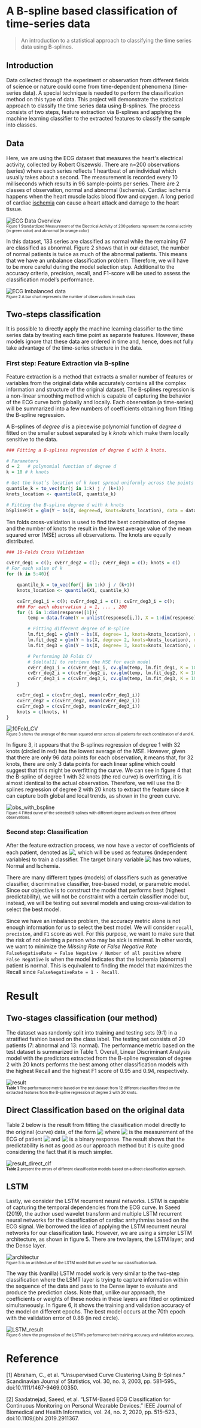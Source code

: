 # A B-spline based classification of time-series data
> An introduction to a statistical approach to classifying the time series data using B-splines. 

## Introduction
Data collected through the experiment or observation from different fields of science or nature could come from time-dependent phenomena (time-series data). A special technique is needed to perform the classification method on this type of data. This project will demonstrate the statistical approach to classify the time series data using B-splines. The process consists of two steps, feature extraction via B-splines and applying the machine learning classifier to the extracted features to classify the sample into classes.


## Data 
Here, we are using the ECG dataset that measures the heart's electrical activity, collected by Robert Olszewski. There are n=200 observations (series) where each series reflects 1 heartbeat of an individual which usually takes about a second. The measurement is recorded every 10 milliseconds which results in 96 sample-points per series. There are 2 classes of observation, normal and abnormal (Ischemia). Cardiac ischemia happens when the heart muscle lacks blood flow and oxygen. A long period of cardiac [ischemia](texasheart.org) can cause a heart attack and damage to the heart tissue.

![ECG Data Overview](pic/ECG_of_two_groups.png) \
<font size="1">Figure 1 Standardized Measurement of the Electrical Activity of 200 patients represent the normal activity (in green color) and abnormal (in orange color)
</font> 


 In this dataset, 133 series are classified as normal while the remaining 67 are classified as abnormal. Figure 2 shows that in our dataset, the number of normal patients is twice as much of the abnormal patients. This means that we have an unbalance classification problem. Therefore, we will have to be more careful during the model selection step. Additional to the accuracy criteria, precision, recall, and F1-score will be used to assess the classification model’s performance.

![ECG Imbalanced data](pic/imbalance_data.png) \
<font size="1">Figure 2 A bar chart represents the number of observations in each class
</font> 




## Two-steps classification
It is possible to directly apply the machine learning classifier to the time series data by treating each time point as separate features. However, these models ignore that these data are ordered in time and, hence, does not fully take advantage of the time-series structure in the data. 

### First step: Feature Extraction via B-spline
Feature extraction is a method that extracts a smaller number of features or variables from the original data while accurately contains all the complex information and structure of the original dataset. The B-splines regression is a non-linear smoothing method which is capable of capturing the behavior of the ECG curve both globally and locally. Each observation (a time-series) will be summarized into a few numbers of coefficients obtaining from fitting the B-spline regression. 

A B-splines of *degree d* is a piecewise polynomial function of *degree d* fitted on the smaller subset separated by *k knots* which make them locally sensitive to the data. 

```r
### Fitting a B-splines regression of degree d with k knots. 

# Parameters
d = 2   # polynomial function of degree d
k = 10 # k knots

# Get the knot’s location of k knot spread uniformly across the points of x
quantile_k = to_vec(for(j in 1:k) j / (k+1)) 
knots_location <- quantile(X, quantile_k)

# Fitting the B-spline degree d with k knots
bSplineFit = glm(Y ~ bs(X, degree=d, knots=knots_location), data = dataset)
```

Ten folds cross-validation is used to find the best combination of degree and the number of knots the result in the lowest average value of the mean squared error (MSE) across all observations. The knots are equally distributed.  

```r
### 10-Folds Cross Validation 

cvErr_deg1 = c(); cvErr_deg2 = c(); cvErr_deg3 = c(); knots = c() 
# For each value of k
for (k in 5:40){

    quantile_k = to_vec(for(j in 1:k) j / (k+1)) 
    knots_location <- quantile(X1, quantile_k) 

    cvErr_deg1_i = c(); cvErr_deg2_i = c(); cvErr_deg3_i = c();
    ### For each observation i = 1, ... , 200
    for (i in 1:dim(response)[1]){ 
        temp = data.frame(Y = unlist(response[i,]), X = 1:dim(response)[2] )

        # Fitting different degree of B-spline
        lm.fit_deg1 = glm(Y ~ bs(X, degree= 1, knots=knots_location), data = temp)
        lm.fit_deg2 = glm(Y ~ bs(X, degree= 2, knots=knots_location), data = temp)
        lm.fit_deg3 = glm(Y ~ bs(X, degree= 3, knots=knots_location), data = temp)

        # Performing 10 Folds CV 
        # $delta[1] to retrieve the MSE for each model
        cvErr_deg1_i = c(cvErr_deg1_i, cv.glm(temp, lm.fit_deg1, K = 10)$delta[1])
        cvErr_deg2_i = c(cvErr_deg2_i, cv.glm(temp, lm.fit_deg2, K = 10)$delta[1])
        cvErr_deg3_i = c(cvErr_deg3_i, cv.glm(temp, lm.fit_deg3, K = 10)$delta[1])
    }

    cvErr_deg1 = c(cvErr_deg1, mean(cvErr_deg1_i))
    cvErr_deg2 = c(cvErr_deg2, mean(cvErr_deg2_i)) 
    cvErr_deg3 = c(cvErr_deg3, mean(cvErr_deg3_i)) 
    knots = c(knots, k)
}
```

![10Fold_CV](pic/10-Folds_cv.png) \
<font size="1">Figure 3 shows the average of the mean squared error across all patients for each combination of d and K.
</font> 

In figure 3, it appears that the B-splines regression of degree 1 with 32 knots (circled in red) has the lowest average of the MSE. However, given that there are only 96 data points for each observation, it means that, for 32 knots, there are only 3 data points for each linear spline which could suggest that this might be overfitting the curve. We can see in figure 4 that the B-spline of degree 1 with 32 knots (the red curve) is overfitting, it is almost identical to the actual observation. Therefore, we will use the B-splines regression of degree 2 with 20 knots to extract the feature since it can capture both global and local trends, as shown in the green curve.

![obs_with_bspline](pic/obs_with_bspline.png) \
<font size="1">Figure 4 Fitted curve of the selected B-splines with different degree and knots on three different observations.
</font> 


### Second step: Classification
After the feature extraction process, we now have a vector of coefficients of each patient, denoted as <!-- $x_i \in \R^{K+d+1}$ --> <img style="transform: translateY(0.1em); background: white;" src="..\..\..\..\Desktop\ML_NOTE\svg\cH2r1EWBc7.svg">, which will be used as features (independent variables) to train a classifier. The target binary variable <!-- $Y$ --> <img style="transform: translateY(0.1em); background: white;" src="..\..\..\..\Desktop\ML_NOTE\svg\0Toixh9As7.svg"> has two values, Normal and Ischemia. 

There are many different types (models) of classifiers such as generative classifier, discriminative classifier, tree-based model, or parametric model. Since our objective is to construct the model that performs best (highest predictability), we will not be constraint with a certain classifier model but, instead, we will be testing out several models and using cross-validation to select the best model. 

Since we have an imbalance problem, the accuracy metric alone is not enough information for us to select the best model. We will consider `recall`, `precision`, and `F1` score as well. For this purpose, we want to make sure that the risk of not alerting a person who may be sick is minimal. In other words, we want to minimize the *Missing Rate* or *False Negative Rate* `FalseNegativeRate = False Negative / Number of all positive` where `False Negative` is when the model indicates that the Ischemia (abnormal) patient is normal. This is equivalent to finding the model that maximizes the Recall since `FalseNegativeRate = 1 - Recall`.

# Result 
## Two-stages classification (our method)
The dataset was randomly split into training and testing sets (9:1) in a stratified fashion based on the class label. The testing set consists of 20 patients (7: abnormal and 13: normal). The performance metric based on the test dataset is summarized in Table 1. Overall, Linear Discriminant Analysis model with the predictors extracted from the B-spline regression of degree 2 with 20 knots performs the best among other classification models with the highest Recall and the highest F1 score of 0.95 and 0.94, respectively.

![result](pic/result_our_approach.png) \
<font size="1">**Table 1** The performance metric based on the test dataset from 12 different classifiers fitted on the extracted features from the B-spline regression of degree 2 with 20 knots.
</font> 

## Direct Classification based on the original data 
Table 2 below is the result from fitting the classification model directly to the original (curve) data, of the form <!-- $(Y_i, Z_i)$ --> <img style="transform: translateY(0.1em); background: white;" src="..\..\..\..\Desktop\ML_NOTE\svg\eb9h1W7dCE.svg"> where <!-- $Z_i = (z_{i1}, ..., z_{i96})$ --> <img style="transform: translateY(0.1em); background: white;" src="..\..\..\..\Desktop\ML_NOTE\svg\M1w4dUIoB1.svg"> is the measurement of the ECG of patient <!-- $i^{th}$ --> <img style="transform: translateY(0.1em); background: white;" src="..\..\..\..\Desktop\ML_NOTE\svg\fBFqYWZX5O.svg"> and <!-- $Y_i$ --> <img style="transform: translateY(0.1em); background: white;" src="..\..\..\..\Desktop\ML_NOTE\svg\xe2sCkEGbD.svg"> is a binary response. The result shows that the predictability is not as good as our approach method but it is quite good considering the fact that it is much simpler. 

![result_direct_clf](pic/direct_clf.png) \
<font size="1">**Table 2** present the errors of different classification models based on a direct classification approach. 
</font> 

## LSTM
Lastly, we consider the LSTM recurrent neural networks. LSTM is capable of capturing the temporal dependencies from the ECG curve. In Saeed (2019), the author used wavelet transform and multiple LSTM recurrent neural networks for the classification of cardiac arrhythmias based on the ECG signal. We borrowed the idea of applying the LSTM recurrent neural networks for our classification task. However, we are using a simpler LSTM architecture, as shown in figure 5. There are two layers, the LSTM layer, and the Dense layer.

![architectur](pic/LSTM_architect.png) \
<font size="1">Figure 5 is an architecture of the LSTM model that we used for our classification task.</font> 

The way this (vanilla) LSTM model work is very similar to the two-step classification where the LSMT layer is trying to capture information within the sequence of the data and pass to the Dense layer to evaluate and produce the prediction class. Note that, unlike our approach, the coefficients or weights of these nodes in these layers are fitted or optimized simultaneously. In figure 6, it shows the training and validation accuracy of the
model on different epochs. The best model occurs at the 70th epoch with the validation error of 0.88 (in red circle).


![LSTM_result](pic/LSTMresult.png) \
<font size="1">Figure 6 show the progression of the LSTM's performance both training accuracy and validation accuracy.</font> 


# Reference
[1]  Abraham, C., et al. “Unsupervised Curve Clustering Using B-Splines.” Scandinavian Journal of Statistics, vol. 30, no. 3, 2003, pp. 581–595., doi:10.1111/1467-9469.00350.

[2] Saadatnejad, Saeed, et al. “LSTM-Based ECG Classification for Continuous Monitoring on Personal Wearable Devices.” IEEE Journal of Biomedical and Health Informatics, vol. 24, no. 2, 2020, pp. 515–523., doi:10.1109/jbhi.2019.2911367.